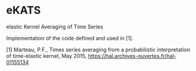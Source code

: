 # eKATS
elastic Kernel Averaging of Time Series

Implementation of the code defined and used in [1].

[1] Marteau, P.F., Times series averaging from a probabilistic interpretation of time-elastic kernel, May 2015, https://hal.archives-ouvertes.fr/hal-01155134

